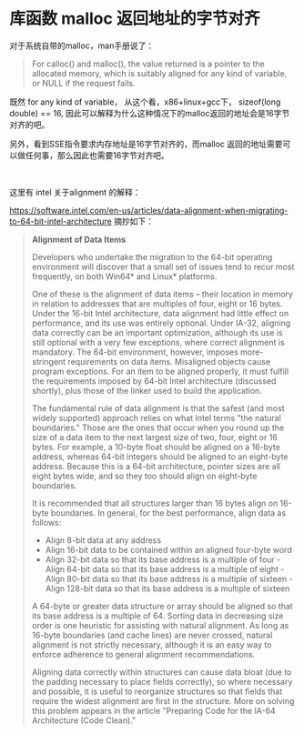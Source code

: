 #  库函数 malloc 返回地址的字节对齐

对于系统自带的malloc，man手册说了：
> For  calloc()  and malloc(), the value returned is a pointer to the allocated memory, which is suitably aligned for any kind of variable, or NULL if the request fails.

既然 for any kind of variable， 从这个看，x86+linux+gcc下， sizeof(long double) == 16, 因此可以解释为什么这种情况下的malloc返回的地址会是16字节对齐的吧。

另外，看到SSE指令要求内存地址是16字节对齐的，而malloc 返回的地址需要可以做任何事，那么因此也需要16字节对齐吧。

<br>

这里有 intel 关于alignment 的解释：

https://software.intel.com/en-us/articles/data-alignment-when-migrating-to-64-bit-intel-architecture
摘抄如下：

> **Alignment of Data Items**
> 
> Developers who undertake the migration to the 64-bit operating environment will discover that a small set of issues tend to recur most frequently, on both Win64* and Linux* platforms.
>
> 
> One of these is the alignment of data items – their location in memory in relation to addresses that are multiples of four, eight or 16 bytes. Under the 16-bit Intel architecture, data alignment had little effect on performance, and its use was entirely optional. Under IA-32, aligning data correctly can be an important optimization, although its use is still optional with a very few exceptions, where correct alignment is mandatory. The 64-bit environment, however, imposes more-stringent requirements on data items. Misaligned objects cause program exceptions. For an item to be aligned properly, it must fulfill the requirements imposed by 64-bit Intel architecture (discussed shortly), plus those of the linker used to build the application.
>
> The fundamental rule of data alignment is that the safest (and most widely supported) approach relies on what Intel terms "the natural boundaries." Those are the ones that occur when you round up the size of a data item to the next largest size of two, four, eight or 16 bytes. For example, a 10-byte float should be aligned on a 16-byte address, whereas 64-bit integers should be aligned to an eight-byte address. Because this is a 64-bit architecture, pointer sizes are all eight bytes wide, and so they too should align on eight-byte boundaries.
>
> It is recommended that all structures larger than 16 bytes align on 16-byte boundaries. In general, for the best performance, align data as follows:
> 
> - Align 8-bit data at any address
> - Align 16-bit data to be contained within an aligned four-byte word
> - Align 32-bit data so that its base address is a multiple of four
> -Align 64-bit data so that its base address is a multiple of eight
> -Align 80-bit data so that its base address is a multiple of sixteen
> -Align 128-bit data so that its base address is a multiple of sixteen
>
> 
> A 64-byte or greater data structure or array should be aligned so that its base address is a multiple of 64. Sorting data in decreasing size order is one heuristic for assisting with natural alignment. As long as 16-byte boundaries (and cache lines) are never crossed, natural alignment is not strictly necessary, although it is an easy way to enforce adherence to general alignment recommendations.
>
> 
> Aligning data correctly within structures can cause data bloat (due to the padding necessary to place fields correctly), so where necessary and possible, it is useful to reorganize structures so that fields that require the widest alignment are first in the structure. More on solving this problem appears in the article "Preparing Code for the IA-64 Architecture (Code Clean)."
